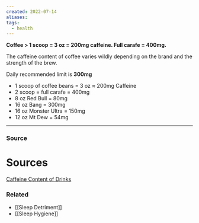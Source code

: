 ```yaml
---
created: 2022-07-14
aliases: 
tags:
  - health
---
```

**Coffee > 1 scoop = 3 oz = 200mg caffeine. Full carafe = 400mg.**

The caffeine content of coffee varies wildly depending on the brand and the strength of the brew. 

Daily recommended limit is **300mg**

- 1 scoop of coffee beans = 3 oz ≈ 200mg Caffeine
- 2 scoop = full carafe = 400mg
- 8 oz Red Bull = 80mg
- 16 oz Bang = 300mg
- 16 oz Monster Ultra = 150mg
- 12 oz Mt Dew = 54mg

---

### Source

# Sources

[Caffeine Content of Drinks](https://www.caffeineinformer.com/the-caffeine-database)

### Related
- [[Sleep Detriment]] 
- [[Sleep Hygiene]]